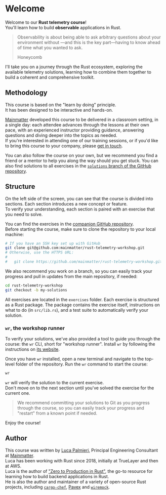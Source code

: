 # Welcome

Welcome to our **Rust telemetry course**!\
You'll learn how to build **observable** applications in Rust.

> Observability is about being able to ask arbitrary questions about your environment without
> —and this is the key part—having to know ahead of time what you wanted to ask.
>
> Honeycomb

I'll take you on a journey through the Rust ecosystem, exploring the available telemetry
solutions, learning how to combine them together to build a coherent and comprehensive toolkit.

## Methodology

This course is based on the "learn by doing" principle.\
It has been designed to be interactive and hands-on.

[Mainmatter](https://mainmatter.com/rust-consulting/) developed this course
to be delivered in a classroom setting, in a single day: each attendee advances
through the lessons at their own pace, with an experienced instructor providing
guidance, answering questions and diving deeper into the topics as needed.\
If you're interested in attending one of our training sessions, or if you'd like to
bring this course to your company, please [get in touch](https://mainmatter.com/contact/).

You can also follow the course on your own, but we recommend you find a friend or
a mentor to help you along the way should you get stuck. You can
also find solutions to all exercises in the
[`solutions` branch of the GitHub repository](https://github.com/mainmatter/rust-telemetry-workshop/tree/solutions).

## Structure

On the left side of the screen, you can see that the course is divided into sections.
Each section introduces a new concept or feature.\
To verify your understanding, each section is paired with an exercise that you need to solve.

You can find the exercises in the
[companion GitHub repository](https://github.com/mainmatter/rust-telemetry-workshop).\
Before starting the course, make sure to clone the repository to your local machine:

```bash
# If you have an SSH key set up with GitHub
git clone git@github.com:mainmatter/rust-telemetry-workshop.git
# Otherwise, use the HTTPS URL:
#
#   git clone https://github.com/mainmatter/rust-telemetry-workshop.git
```

We also recommend you work on a branch, so you can easily track your progress and pull
in updates from the main repository, if needed:

```bash
cd rust-telemetry-workshop
git checkout -b my-solutions
```

All exercises are located in the `exercises` folder.
Each exercise is structured as a Rust package.
The package contains the exercise itself, instructions on what to do (in `src/lib.rs`), and a test suite to
automatically verify your solution.

### `wr`, the workshop runner

To verify your solutions, we've also provided a tool to guide you through the course: the `wr` CLI, short for "workshop runner".
Install `wr` by following the instructions on [its website](https://mainmatter.github.io/rust-workshop-runner/).

Once you have `wr` installed, open a new terminal and navigate to the top-level folder of the repository.
Run the `wr` command to start the course:

```bash
wr
```

`wr` will verify the solution to the current exercise.\
Don't move on to the next section until you've solved the exercise for the current one.

> We recommend committing your solutions to Git as you progress through the course,
> so you can easily track your progress and "restart" from a known point if needed.

Enjoy the course!

## Author

This course was written by [Luca Palmieri](https://www.lpalmieri.com/), Principal Engineering
Consultant at [Mainmatter](https://mainmatter.com/rust-consulting/).\
Luca has been working with Rust since 2018, initially at TrueLayer and then at AWS.\
Luca is the author of ["Zero to Production in Rust"](https://zero2prod.com),
the go-to resource for learning how to build backend applications in Rust.\
He is also the author and maintainer of a variety of open-source Rust projects, including
[`cargo-chef`](https://github.com/LukeMathWalker/cargo-chef),
[Pavex](https://pavex.dev) and [`wiremock`](https://github.com/LukeMathWalker/wiremock-rs).
